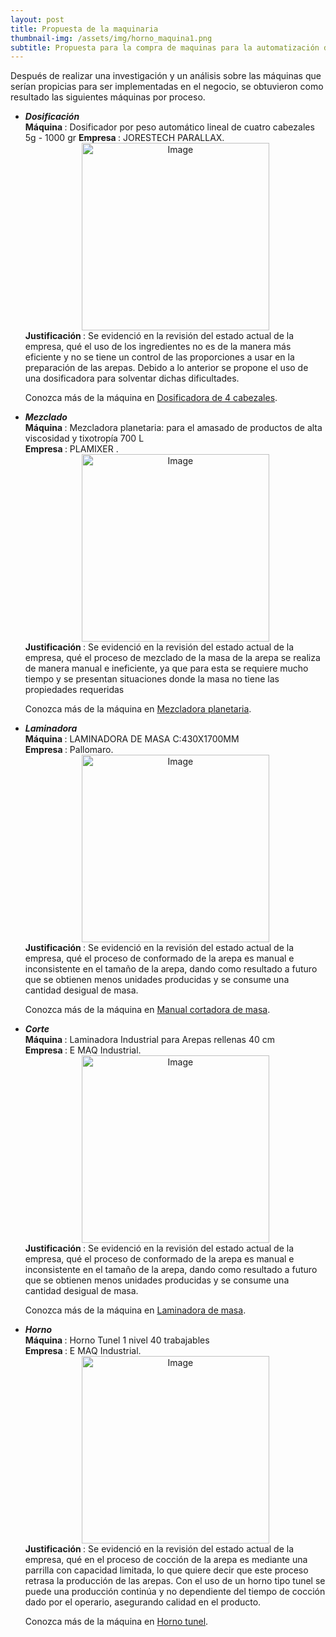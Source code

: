 ```yaml
---
layout: post
title: Propuesta de la maquinaria 
thumbnail-img: /assets/img/horno_maquina1.png
subtitle: Propuesta para la compra de maquinas para la automatización de la producción
---
```


Después de realizar una investigación y un análisis sobre las máquinas que serían propicias para ser implementadas en el negocio, se obtuvieron como resultado las siguientes máquinas por proceso.&#160;

<ul>
<li> <b><i>Dosificación</i></b> </li>
  <b> Máquina </b>: Dosificador por peso automático lineal de cuatro cabezales 5g - 1000 gr
  <b> Empresa </b> : JORESTECH PARALLAX.

<div style="text-align:center">
  <img src="/Trabajo-final/assets/img/dosificador.png" alt="Image" style="width:300px;height:300px;">
</div>
  <b> Justificación </b> : Se evidenció en la revisión del estado actual de la empresa, qué el uso de los ingredientes no es de la manera más eficiente y no se tiene un control de las proporciones a usar en la preparación de las arepas. Debido a lo anterior se propone el uso de una dosificadora para solventar dichas dificultades. 
  
  <p>
  Conozca más de la máquina en
  <a href="https://tecnoembalaje.com/producto/dosificador-por-peso-automatico-lineal-de-cuatro-cabezales/">Dosificadora de 4 cabezales</a>.
</p>
  
<li> <b><i>Mezclado</i></b></li>
  <b> Máquina </b>: Mezcladora planetaria: para el amasado de productos de alta viscosidad y tixotropía 700 L<br>
  <b> Empresa </b>:  PLAMIXER .
<div style="text-align:center">
  <img src="/Trabajo-final/assets/img/mezcladora.jpg" alt="Image" style="width:300px;height:300px;">
</div>
<b> Justificación </b> : Se evidenció en la revisión del estado actual de la empresa, qué el proceso de mezclado de la masa de la arepa se realiza de manera manual e ineficiente, ya que para esta se requiere mucho tiempo y se presentan situaciones donde la masa no tiene las propiedades requeridas
  
 <p>
  Conozca más de la máquina en
  <a href="https://www.interempresas.net/Alimentaria/FeriaVirtual/Producto-Mezcladora-planetaria-Plamixer-PL-66692.html">Mezcladora planetaria</a>.
</p>
  
<li> <b><i>Laminadora</i></b></li>
  <b> Máquina </b>: LAMINADORA DE MASA C:430X1700MM<br>
  <b> Empresa </b> : Pallomaro. 
 <div style="text-align:center">
  <img src="/Trabajo-final/assets/img/laminadora.jpg" alt="Image" style="width:300px;height:300px;">
</div>
<b> Justificación </b> : Se evidenció en la revisión del estado actual de la empresa, qué el proceso de conformado de la arepa es manual e inconsistente en el tamaño de la arepa, dando como resultado a futuro que se obtienen menos unidades producidas y se consume una cantidad desigual de masa.
  
<p>
  Conozca más de la máquina en
  <a href="https://admin.pallomaro.com/backend/admin/backend/web/archivosDelCliente/items/anexos/PANADERIA-LAMINADORAS-LAMINADORA-DE-MASA-C430X1700MM-837-MANUAL-DE-INSTRUCCIONES-LAMINADORA-DE-MASA-T-450A20200722103137.pdf">Manual cortadora de masa</a>.
</p> 
  
<li> <b><i>Corte</i></b></li>
  <b> Máquina </b>: Laminadora Industrial para Arepas rellenas 40 cm<br>
  <b> Empresa </b> : E MAQ Industrial.
<div style="text-align:center">
  <img src="/Trabajo-final/assets/img/corte_maquina.png" alt="Image" style="width:300px;height:300px;">
</div>
<b> Justificación </b> : Se evidenció en la revisión del estado actual de la empresa, qué el proceso de conformado de la arepa es manual e inconsistente en el tamaño de la arepa, dando como resultado a futuro que se obtienen menos unidades producidas y se consume una cantidad desigual de masa.
  
<p>
  Conozca más de la máquina en
  <a href="https://www.megatiendadeproyectos.com/product-page/laminadora-industrial-para-arepas-rellenas-40-cm">Laminadora de masa</a>.
</p> 
  
<li> <b><i>Horno</i></b></li>
  <b> Máquina </b>: Horno Tunel 1 nivel 40 trabajables<br>
  <b> Empresa </b> :  E MAQ Industrial.
 <div style="text-align:center">
  <img src="/Trabajo-final/assets/img/horno_maquina.png" alt="Image" style="width:300px;height:300px;">
</div> 
<b> Justificación </b>: Se evidenció en la revisión del estado actual de la empresa, qué en el proceso de cocción de la arepa es mediante una parrilla con capacidad limitada, lo que quiere decir que este proceso retrasa la producción de las arepas. Con el uso de un horno tipo tunel se puede una producción continúa y no dependiente del tiempo de cocción dado por el operario, asegurando calidad en el producto. 
  
  <p>
  Conozca más de la máquina en
  <a href="https://www.megatiendadeproyectos.com/product-page/horno-de-t%C3%BAnel-1-nivel-con-malla-estructura-en-acero">Horno tunel</a>.
</p> 
  
 </ul>  
 
 
